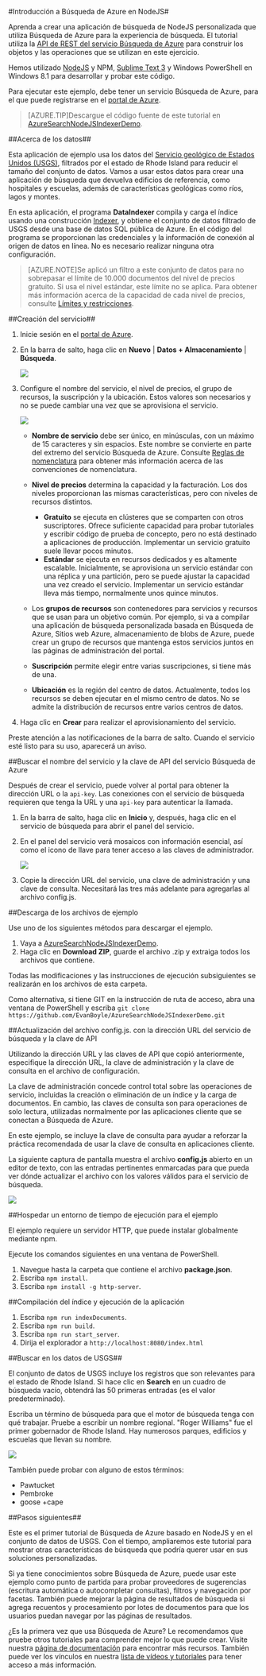 <properties
	pageTitle="Introducción a Búsqueda de Azure en NodeJS"
	description="Recorra la creación de una aplicación de Búsqueda de Azure personalizada utilizando NodeJS como lenguaje de programación."
	services="search"
	documentationCenter=""
	authors="HeidiSteen"
	manager="mblythe"
	editor=""/>

<tags
	ms.service="search"
	ms.devlang="na"
	ms.workload="search"
	ms.topic="hero-article" 
	ms.tgt_pltfrm="na"
	ms.date="07/08/2015"
	ms.author="heidist"/>

#Introducción a Búsqueda de Azure en NodeJS#

Aprenda a crear una aplicación de búsqueda de NodeJS personalizada que utiliza Búsqueda de Azure para la experiencia de búsqueda. El tutorial utiliza la [API de REST del servicio Búsqueda de Azure](https://msdn.microsoft.com/library/dn798935.aspx) para construir los objetos y las operaciones que se utilizan en este ejercicio.

Hemos utilizado [NodeJS](https://nodejs.org) y NPM, [Sublime Text 3](http://www.sublimetext.com/3) y Windows PowerShell en Windows 8.1 para desarrollar y probar este código.

Para ejecutar este ejemplo, debe tener un servicio Búsqueda de Azure, para el que puede registrarse en el [portal de Azure](https://portal.azure.com).

> [AZURE.TIP]Descargue el código fuente de este tutorial en [AzureSearchNodeJSIndexerDemo](http://go.microsoft.com/fwlink/p/?LinkId=530198).

##Acerca de los datos##

Esta aplicación de ejemplo usa los datos del [Servicio geológico de Estados Unidos (USGS)](http://geonames.usgs.gov/domestic/download_data.htm), filtrados por el estado de Rhode Island para reducir el tamaño del conjunto de datos. Vamos a usar estos datos para crear una aplicación de búsqueda que devuelva edificios de referencia, como hospitales y escuelas, además de características geológicas como ríos, lagos y montes.

En esta aplicación, el programa **DataIndexer** compila y carga el índice usando una construcción [Indexer](https://msdn.microsoft.com/library/azure/dn798918.aspx), y obtiene el conjunto de datos filtrado de USGS desde una base de datos SQL pública de Azure. En el código del programa se proporcionan las credenciales y la información de conexión al origen de datos en línea. No es necesario realizar ninguna otra configuración.

> [AZURE.NOTE]Se aplicó un filtro a este conjunto de datos para no sobrepasar el límite de 10.000 documentos del nivel de precios gratuito. Si usa el nivel estándar, este límite no se aplica. Para obtener más información acerca de la capacidad de cada nivel de precios, consulte [Límites y restricciones](https://msdn.microsoft.com/library/azure/dn798934.aspx).

##Creación del servicio##

1. Inicie sesión en el [portal de Azure](https://portal.azure.com).

2. En la barra de salto, haga clic en **Nuevo** | **Datos + Almacenamiento** | **Búsqueda**.

     ![][1]

3. Configure el nombre del servicio, el nivel de precios, el grupo de recursos, la suscripción y la ubicación. Estos valores son necesarios y no se puede cambiar una vez que se aprovisiona el servicio.

     ![][2]

	- **Nombre de servicio** debe ser único, en minúsculas, con un máximo de 15 caracteres y sin espacios. Este nombre se convierte en parte del extremo del servicio Búsqueda de Azure. Consulte [Reglas de nomenclatura](https://msdn.microsoft.com/library/azure/dn857353.aspx) para obtener más información acerca de las convenciones de nomenclatura.

	- **Nivel de precios** determina la capacidad y la facturación. Los dos niveles proporcionan las mismas características, pero con niveles de recursos distintos.

		- **Gratuito** se ejecuta en clústeres que se comparten con otros suscriptores. Ofrece suficiente capacidad para probar tutoriales y escribir código de prueba de concepto, pero no está destinado a aplicaciones de producción. Implementar un servicio gratuito suele llevar pocos minutos.
		- **Estándar** se ejecuta en recursos dedicados y es altamente escalable. Inicialmente, se aprovisiona un servicio estándar con una réplica y una partición, pero se puede ajustar la capacidad una vez creado el servicio. Implementar un servicio estándar lleva más tiempo, normalmente unos quince minutos.

	- Los **grupos de recursos** son contenedores para servicios y recursos que se usan para un objetivo común. Por ejemplo, si va a compilar una aplicación de búsqueda personalizada basada en Búsqueda de Azure, Sitios web Azure, almacenamiento de blobs de Azure, puede crear un grupo de recursos que mantenga estos servicios juntos en las páginas de administración del portal.

	- **Suscripción** permite elegir entre varias suscripciones, si tiene más de una.

	- **Ubicación** es la región del centro de datos. Actualmente, todos los recursos se deben ejecutar en el mismo centro de datos. No se admite la distribución de recursos entre varios centros de datos.

4. Haga clic en **Crear** para realizar el aprovisionamiento del servicio.

Preste atención a las notificaciones de la barra de salto. Cuando el servicio esté listo para su uso, aparecerá un aviso.

<a id="sub-2"></a>
##Buscar el nombre del servicio y la clave de API del servicio Búsqueda de Azure

Después de crear el servicio, puede volver al portal para obtener la dirección URL o la `api-key`. Las conexiones con el servicio de búsqueda requieren que tenga la URL y una `api-key` para autenticar la llamada.

1. En la barra de salto, haga clic en **Inicio** y, después, haga clic en el servicio de búsqueda para abrir el panel del servicio.

2. En el panel del servicio verá mosaicos con información esencial, así como el icono de llave para tener acceso a las claves de administrador.

  	![][3]

3. Copie la dirección URL del servicio, una clave de administración y una clave de consulta. Necesitará las tres más adelante para agregarlas al archivo config.js.

##Descarga de los archivos de ejemplo

Use uno de los siguientes métodos para descargar el ejemplo.

1. Vaya a [AzureSearchNodeJSIndexerDemo](http://go.microsoft.com/fwlink/p/?LinkId=530198).
2. Haga clic en **Download ZIP**, guarde el archivo .zip y extraiga todos los archivos que contiene.

Todas las modificaciones y las instrucciones de ejecución subsiguientes se realizarán en los archivos de esta carpeta.

Como alternativa, si tiene GIT en la instrucción de ruta de acceso, abra una ventana de PowerShell y escriba `git clone https://github.com/EvanBoyle/AzureSearchNodeJSIndexerDemo.git`

##Actualización del archivo config.js. con la dirección URL del servicio de búsqueda y la clave de API

Utilizando la dirección URL y las claves de API que copió anteriormente, especifique la dirección URL, la clave de administración y la clave de consulta en el archivo de configuración.

La clave de administración concede control total sobre las operaciones de servicio, incluidas la creación o eliminación de un índice y la carga de documentos. En cambio, las claves de consulta son para operaciones de solo lectura, utilizadas normalmente por las aplicaciones cliente que se conectan a Búsqueda de Azure.

En este ejemplo, se incluye la clave de consulta para ayudar a reforzar la práctica recomendada de usar la clave de consulta en aplicaciones cliente.

La siguiente captura de pantalla muestra el archivo **config.js** abierto en un editor de texto, con las entradas pertinentes enmarcadas para que pueda ver dónde actualizar el archivo con los valores válidos para el servicio de búsqueda.

![][5]


##Hospedar un entorno de tiempo de ejecución para el ejemplo

El ejemplo requiere un servidor HTTP, que puede instalar globalmente mediante npm.

Ejecute los comandos siguientes en una ventana de PowerShell.

1. Navegue hasta la carpeta que contiene el archivo **package.json**.
2. Escriba `npm install`.
2. Escriba `npm install -g http-server`.

##Compilación del índice y ejecución de la aplicación

1. Escriba `npm run indexDocuments`.
2. Escriba `npm run build`.
3. Escriba `npm run start_server`.
4. Dirija el explorador a `http://localhost:8080/index.html`

##Buscar en los datos de USGS##

El conjunto de datos de USGS incluye los registros que son relevantes para el estado de Rhode Island. Si hace clic en **Search** en un cuadro de búsqueda vacío, obtendrá las 50 primeras entradas (es el valor predeterminado).

Escriba un término de búsqueda para que el motor de búsqueda tenga con qué trabajar. Pruebe a escribir un nombre regional. "Roger Williams" fue el primer gobernador de Rhode Island. Hay numerosos parques, edificios y escuelas que llevan su nombre.

![][9]

También puede probar con alguno de estos términos:

- Pawtucket
- Pembroke
- goose +cape


##Pasos siguientes##

Este es el primer tutorial de Búsqueda de Azure basado en NodeJS y en el conjunto de datos de USGS. Con el tiempo, ampliaremos este tutorial para mostrar otras características de búsqueda que podría querer usar en sus soluciones personalizadas.

Si ya tiene conocimientos sobre Búsqueda de Azure, puede usar este ejemplo como punto de partida para probar proveedores de sugerencias (escritura automática o autocompletar consultas), filtros y navegación por facetas. También puede mejorar la página de resultados de búsqueda si agrega recuentos y procesamiento por lotes de documentos para que los usuarios puedan navegar por las páginas de resultados.

¿Es la primera vez que usa Búsqueda de Azure? Le recomendamos que pruebe otros tutoriales para comprender mejor lo que puede crear. Visite nuestra [página de documentación](http://azure.microsoft.com/documentation/services/search/) para encontrar más recursos. También puede ver los vínculos en nuestra [lista de vídeos y tutoriales](https://msdn.microsoft.com/library/azure/dn798933.aspx) para tener acceso a más información.

<!--Image references-->
[1]: ./media/search-get-started-nodejs/create-search-portal-1.PNG
[2]: ./media/search-get-started-nodejs/create-search-portal-2.PNG
[3]: ./media/search-get-started-nodejs/create-search-portal-3.PNG
[5]: ./media/search-get-started-nodejs/AzSearch-NodeJS-configjs.png
[9]: ./media/search-get-started-nodejs/rogerwilliamsschool.png
 

<!---HONumber=July15_HO4-->